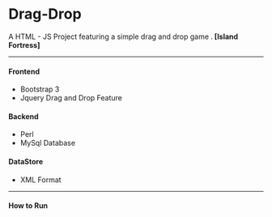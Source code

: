 # Drag-Drop
A HTML - JS Project featuring a simple drag and drop game .<b> [Island Fortress] </b>
<hr>
<h4>Frontend</h4>
<ul>
<li>Bootstrap 3 </li>
<li>Jquery Drag and Drop Feature </li>
</ul>
<h4>Backend</h4>
<ul>
<li>Perl</li>
<li>MySql Database</li>
</ul>
<h4>DataStore</h4>
<ul>
<li>XML Format</li>
</ul>


<hr>
<h4>How to Run </h4>
